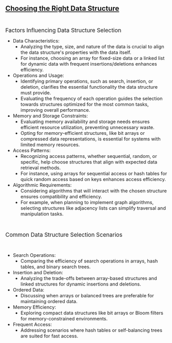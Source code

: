 <div _ngcontent-serverapp-c318="" class="body-text p-24"><p><span style="font-size:21.33px;"><strong><u>Choosing the Right Data Structure</u></strong></span></p><p>&nbsp;</p><p style="text-align:justify;"><span style="font-size:17.33px;">Factors Influencing Data Structure Selection</span></p><ul style="list-style-type:disc;"><li><span style="font-size:14.67px;">Data Characteristics:&nbsp;</span><ul style="list-style-type:disc;"><li><span style="font-size:14.67px;">Analyzing the type, size, and nature of the data is crucial to align the data structure's properties with the data itself.</span></li><li><span style="font-size:14.67px;">For instance, choosing an array for fixed-size data or a linked list for dynamic data with frequent insertions/deletions enhances efficiency.</span></li></ul></li><li><span style="font-size:14.67px;">Operations and Usage:</span><ul style="list-style-type:disc;"><li><span style="font-size:14.67px;">Identifying primary operations, such as search, insertion, or deletion, clarifies the essential functionality the data structure must provide.</span></li><li><span style="font-size:14.67px;">Evaluating the frequency of each operation guides the selection towards structures optimized for the most common tasks, improving overall performance.</span></li></ul></li><li><span style="font-size:14.67px;">Memory and Storage Constraints:</span><ul style="list-style-type:disc;"><li><span style="font-size:14.67px;">Evaluating memory availability and storage needs ensures efficient resource utilization, preventing unnecessary waste.</span></li><li><span style="font-size:14.67px;">Opting for memory-efficient structures, like bit arrays or compressed data representations, is essential for systems with limited memory resources.</span></li></ul></li><li><span style="font-size:14.67px;">Access Patterns:</span><ul style="list-style-type:disc;"><li><span style="font-size:14.67px;">Recognizing access patterns, whether sequential, random, or specific, help choose structures that align with expected data retrieval methods.</span></li><li><span style="font-size:14.67px;">For instance, using arrays for sequential access or hash tables for quick random access based on keys enhances access efficiency.</span></li></ul></li><li><span style="font-size:14.67px;">Algorithmic Requirements:</span><ul style="list-style-type:disc;"><li><span style="font-size:14.67px;">Considering algorithms that will interact with the chosen structure ensures compatibility and efficiency.</span></li><li><span style="font-size:14.67px;">For example, when planning to implement graph algorithms, selecting structures like adjacency lists can simplify traversal and manipulation tasks.</span></li></ul></li></ul><p>&nbsp;</p><p style="text-align:justify;"><span style="font-size:17.33px;">Common Data Structure Selection Scenarios</span></p><p>&nbsp;</p><ul style="list-style-type:disc;"><li><span style="font-size:14.67px;">Search Operations:</span><ul style="list-style-type:disc;"><li><span style="font-size:14.67px;">Comparing the efficiency of search operations in arrays, hash tables, and binary search trees.</span></li></ul></li><li><span style="font-size:14.67px;">Insertion and Deletion:</span><ul style="list-style-type:disc;"><li><span style="font-size:14.67px;">Analyzing the trade-offs between array-based structures and linked structures for dynamic insertions and deletions.</span></li></ul></li><li><span style="font-size:14.67px;">Ordered Data:</span><ul style="list-style-type:disc;"><li><span style="font-size:14.67px;">Discussing when arrays or balanced trees are preferable for maintaining ordered data.</span></li></ul></li><li><span style="font-size:14.67px;">Memory Efficiency:</span><ul style="list-style-type:disc;"><li><span style="font-size:14.67px;">Exploring compact data structures like bit arrays or Bloom filters for memory-constrained environments.</span></li></ul></li><li><span style="font-size:14.67px;">Frequent Access:</span><ul style="list-style-type:disc;"><li><span style="font-size:14.67px;">Addressing scenarios where hash tables or self-balancing trees are suited for fast access.</span></li></ul></li></ul></div>
